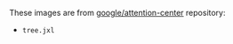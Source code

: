 These images are from [google/attention-center] repository:
- `tree.jxl`

[google/attention-center]: https://github.com/google/attention-center

